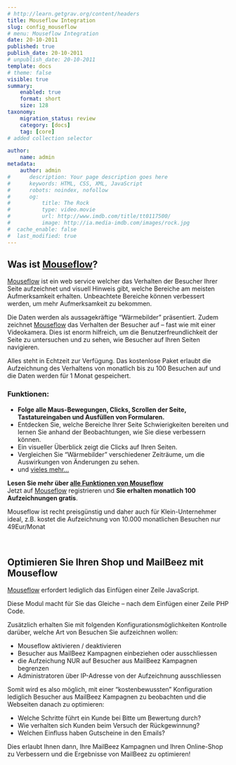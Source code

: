 ```yaml
---
# http://learn.getgrav.org/content/headers
title: Mouseflow Integration
slug: config_mouseflow
# menu: Mouseflow Integration
date: 20-10-2011
published: true
publish_date: 20-10-2011
# unpublish_date: 20-10-2011
template: docs
# theme: false
visible: true
summary:
    enabled: true
    format: short
    size: 128
taxonomy:
    migration_status: review
    category: [docs]
    tag: [core]
# added collection selector

author:
    name: admin
metadata:
    author: admin
#      description: Your page description goes here
#      keywords: HTML, CSS, XML, JavaScript
#      robots: noindex, nofollow
#      og:
#          title: The Rock
#          type: video.movie
#          url: http://www.imdb.com/title/tt0117500/
#          image: http://ia.media-imdb.com/images/rock.jpg
#  cache_enable: false
#  last_modified: true
---
```


## Was ist [Mouseflow](http://localhost/wordpress_mailbeez_EOL/wp-content/plugins/adrotate/adrotate-out.php?track=OSwwLDAsaHR0cDovL3d3dy5zaGFyZWFzYWxlLmNvbS9yLmNmbT9iPTIyOTA5NiZhbXA7dT00NTAwNjEmYW1wO209MjcxODImYW1wO3VybGxpbms9JmFtcDthZmZ0cmFjaz0)?

[Mouseflow](http://localhost/wordpress_mailbeez_EOL/wp-content/plugins/adrotate/adrotate-out.php?track=OSwwLDAsaHR0cDovL3d3dy5zaGFyZWFzYWxlLmNvbS9yLmNmbT9iPTIyOTA5NiZhbXA7dT00NTAwNjEmYW1wO209MjcxODImYW1wO3VybGxpbms9JmFtcDthZmZ0cmFjaz0) ist ein web service welcher das Verhalten der Besucher Ihrer Seite aufzeichnet und visuell Hinweis gibt, welche Bereiche am meisten Aufmerksamkeit erhalten. Unbeachtete Bereiche können verbessert werden, um mehr Aufmerksamkeit zu bekommen.

Die Daten werden als aussagekräftige “Wärmebilder” präsentiert. Zudem zeichnet [Mouseflow](http://localhost/wordpress_mailbeez_EOL/wp-content/plugins/adrotate/adrotate-out.php?track=OSwwLDAsaHR0cDovL3d3dy5zaGFyZWFzYWxlLmNvbS9yLmNmbT9iPTIyOTA5NiZhbXA7dT00NTAwNjEmYW1wO209MjcxODImYW1wO3VybGxpbms9JmFtcDthZmZ0cmFjaz0) das Verhalten der Besucher auf – fast wie mit einer Videokamera. Dies ist enorm hilfreich, um die Benutzerfreundlichkeit der Seite zu untersuchen und zu sehen, wie Besucher auf Ihren Seiten navigieren.

Alles steht in Echtzeit zur Verfügung. Das kostenlose Paket erlaubt die Aufzeichnung des Verhaltens von monatlich bis zu 100 Besuchen auf und die Daten werden für 1 Monat gespeichert.

### Funktionen:

- **Folge alle Maus-Bewegungen, Clicks, Scrollen der Seite, Tastatureingaben und Ausfüllen von Formularen.**
- Entdecken Sie, welche Bereiche Ihrer Seite Schwierigkeiten bereiten und lernen Sie anhand der Beobachtungen, wie Sie diese verbessern können.
- Ein visueller Überblick zeigt die Clicks auf Ihren Seiten.
- Vergleichen Sie “Wärmebilder” verschiedener Zeiträume, um die Auswirkungen von Änderungen zu sehen.
- und [vieles mehr…](http://localhost/wordpress_mailbeez_EOL/wp-content/plugins/adrotate/adrotate-out.php?track=MTAsMCwwLGh0dHA6Ly93d3cuc2hhcmVhc2FsZS5jb20vci5jZm0/dT00NTAwNjEmYW1wO2I9MjI5MDk2JmFtcDttPTI3MTgyJmFtcDthZmZ0cmFjaz0mYW1wO3VybGxpbms9bW91c2VmbG93JTJFY29tJTJGZmVhdHVyZXM)

**Lesen Sie mehr über [alle Funktionen von Mouseflow](http://localhost/wordpress_mailbeez_EOL/wp-content/plugins/adrotate/adrotate-out.php?track=MTAsMCwwLGh0dHA6Ly93d3cuc2hhcmVhc2FsZS5jb20vci5jZm0/dT00NTAwNjEmYW1wO2I9MjI5MDk2JmFtcDttPTI3MTgyJmFtcDthZmZ0cmFjaz0mYW1wO3VybGxpbms9bW91c2VmbG93JTJFY29tJTJGZmVhdHVyZXM)**  
 Jetzt auf [Mouseflow](http://localhost/wordpress_mailbeez_EOL/wp-content/plugins/adrotate/adrotate-out.php?track=OSwwLDAsaHR0cDovL3d3dy5zaGFyZWFzYWxlLmNvbS9yLmNmbT9iPTIyOTA5NiZhbXA7dT00NTAwNjEmYW1wO209MjcxODImYW1wO3VybGxpbms9JmFtcDthZmZ0cmFjaz0) registrieren und **Sie erhalten monatlich 100 Aufzeichnungen gratis**.

Mouseflow ist recht preisgünstig und daher auch für Klein-Unternehmer ideal, z.B. kostet die Aufzeichnung von 10.000 monatlichen Besuchen nur 49Eur/Monat

 

## Optimieren Sie Ihren Shop und MailBeez mit Mouseflow

[Mouseflow](http://localhost/wordpress_mailbeez_EOL/wp-content/plugins/adrotate/adrotate-out.php?track=OSwwLDAsaHR0cDovL3d3dy5zaGFyZWFzYWxlLmNvbS9yLmNmbT9iPTIyOTA5NiZhbXA7dT00NTAwNjEmYW1wO209MjcxODImYW1wO3VybGxpbms9JmFtcDthZmZ0cmFjaz0) erfordert lediglich das Einfügen einer Zeile JavaScript.

Diese Modul macht für Sie das Gleiche – nach dem Einfügen einer Zeile PHP Code.

Zusätzlich erhalten Sie mit folgenden Konfigurationsmöglichkeiten Kontrolle darüber, welche Art von Besuchen Sie aufzeichnen wollen:

- Mouseflow aktivieren / deaktivieren
- Besucher aus MailBeez Kampagnen einbeziehen oder ausschliessen
- die Aufzeichung NUR auf Besucher aus MailBeez Kampagnen begrenzen
- Administratoren über IP-Adresse von der Aufzeichnung ausschliessen

Somit wird es also möglich, mit einer “kostenbewussten” Konfiguration lediglich Besucher aus MailBeez Kampagnen zu beobachten und die Webseiten danach zu optimieren:

- Welche Schritte führt ein Kunde bei Bitte um Bewertung durch?
- Wie verhalten sich Kunden beim Versuch der Rückgewinnung?
- Welchen Einfluss haben Gutscheine in den Emails?

Dies erlaubt Ihnen dann, Ihre MailBeez Kampagnen und Ihren Online-Shop zu Verbessern und die Ergebnisse von MailBeez zu optimieren!
